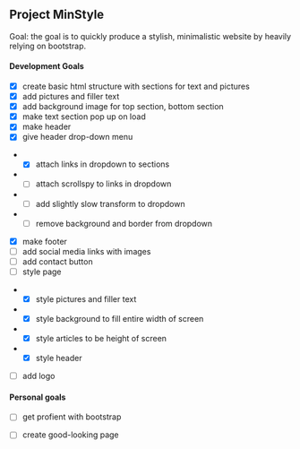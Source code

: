 ## Project MinStyle

Goal: the goal is to quickly produce a stylish, minimalistic website by heavily relying on bootstrap. 


#### Development Goals
* [x] create basic html structure with sections for text and pictures
* [x] add pictures and filler text
* [x] add background image for top section, bottom section
* [x] make text section pop up on load
* [x] make header
* [x] give header drop-down menu
* * [x] attach links in dropdown to sections
* * [ ] attach scrollspy to links in dropdown
* * [ ] add slightly slow transform to dropdown
* * [ ] remove background and border from dropdown
* [x] make footer
* [ ] add social media links with images
* [ ] add contact button
* [ ] style page
* * [x] style pictures and filler text
* * [x] style background to fill entire width of screen
* * [x] style articles to be height of screen
* * [x] style header
* [ ] add logo





#### Personal goals
* [ ] get profient with bootstrap
* [ ] create good-looking page

